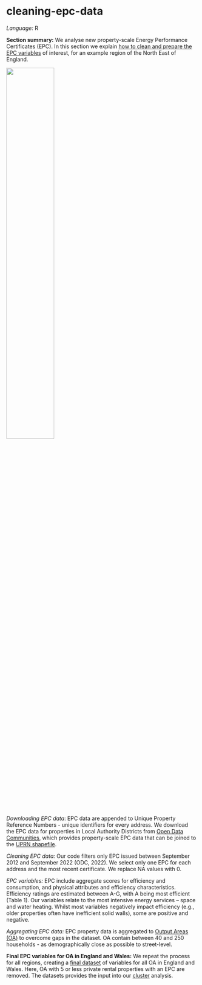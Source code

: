 # cleaning-epc-data

*Language:* R

**Section summary:** We analyse new property-scale Energy Performance Certificates (EPC). In this section we explain [how to clean and prepare the EPC variables](https://github.com/CaitHRobinson/private-rental-efficiency/blob/main/clean/clean-code.r) of interest, for an example region of the North East of England. 

<img src="https://github.com/user-attachments/assets/323e2039-d2e7-4620-81af-7505d7c51d28" width=50% height=50%>


*Downloading EPC data*: EPC data are appended to Unique Property Reference Numbers - unique identifiers for every address. We download the EPC data for properties in Local Authority Districts from [Open Data Communities](https://epc.opendatacommunities.org/), which provides property-scale EPC data that can be joined to the [UPRN shapefile](https://osdatahub.os.uk/downloads/open/OpenUPRN).

*Cleaning EPC data:* Our code filters only EPC issued between September 2012 and September 2022 (ODC, 2022). We select only one EPC for each address and the most recent certificate. We replace NA values with 0.

*EPC variables:* EPC include aggregate scores for efficiency and consumption, and physical attributes and efficiency characteristics. Efficiency ratings are estimated between A-G, with A being most efficient (Table 1). Our variables relate to the most intensive energy services – space and water heating. Whilst most variables negatively impact efficiency (e.g., older properties often have inefficient solid walls), some are positive and negative.

*Aggregating EPC data:* EPC property data is aggregated to [Output Areas (OA)](https://www.ons.gov.uk/methodology/geography/ukgeographies/censusgeographies/census2021geographies) to overcome gaps in the dataset. OA contain between 40 and 250 households - as demographically close as possible to street-level. 

**Final EPC variables for OA in England and Wales:** We repeat the process for all regions, creating a [final dataset](https://github.com/CaitHRobinson/private-rental-efficiency/blob/main/clean/PRS_EPC_OA_counts_over5.zip) of variables for all OA  in England and Wales. Here, OA with 5 or less private rental properties with an EPC are removed. The datasets provides the input into our [cluster](https://github.com/CaitHRobinson/private-rental-efficiency/edit/main/cluster) analysis.

